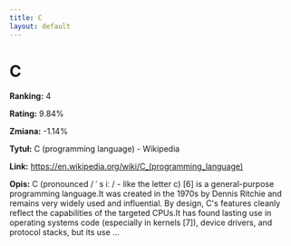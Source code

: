 ```yaml
---
title: C
layout: default
---
```


# C

**Ranking:** 4

**Rating:** 9.84%

**Zmiana:** -1.14%

**Tytuł:** C (programming language) - Wikipedia

**Link:** https://en.wikipedia.org/wiki/C_(programming_language)

**Opis:** C (pronounced / ˈ s iː / - like the letter c) [6] is a general-purpose programming language.It was created in the 1970s by Dennis Ritchie and remains very widely used and influential. By design, C's features cleanly reflect the capabilities of the targeted CPUs.It has found lasting use in operating systems code (especially in kernels [7]), device drivers, and protocol stacks, but its use ...

